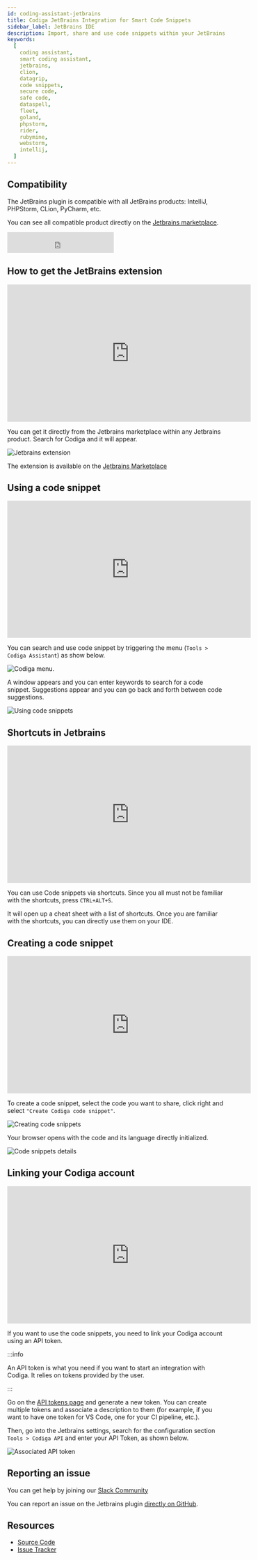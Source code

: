 ```yaml
---
id: coding-assistant-jetbrains
title: Codiga JetBrains Integration for Smart Code Snippets
sidebar_label: JetBrains IDE
description: Import, share and use code snippets within your JetBrains product. Works IntelliJ, Clion, Datagrip, PHP Storm, Rubymine and more.
keywords:
  [
    coding assistant,
    smart coding assistant,
    jetbrains,
    clion,
    datagrip,
    code snippets,
    secure code,
    safe code,
    dataspell,
    fleet,
    goland,
    phpstorm,
    rider,
    rubymine,
    webstorm,
    intellij,
  ]
---
```


## Compatibility

The JetBrains plugin is compatible with all JetBrains products: IntelliJ, PHPStorm, CLion, PyCharm, etc.

You can see all compatible product directly on the [Jetbrains marketplace](https://plugins.jetbrains.com/plugin/17969-codiga).

<iframe frameborder="none" width="245px" height="48px" src="https://plugins.jetbrains.com/embeddable/install/17969"></iframe>

## How to get the JetBrains extension

<iframe width="560" height="315" src="https://www.youtube.com/embed/ckOonbTykAc?start=80" title="YouTube video player" frameborder="0" allow="accelerometer; autoplay; clipboard-write; encrypted-media; gyroscope; picture-in-picture" allowfullscreen></iframe>

You can get it directly from the Jetbrains marketplace within any Jetbrains product. Search for Codiga and it will appear.

![Jetbrains extension](/img/coding-assistant/jetbrains-plugin.png)

The extension is available on the [Jetbrains Marketplace](https://plugins.jetbrains.com/plugin/17969-codiga)

## Using a code snippet

<iframe width="560" height="315" src="https://www.youtube.com/embed/ckOonbTykAc?start=195" title="YouTube video player" frameborder="0" allow="accelerometer; autoplay; clipboard-write; encrypted-media; gyroscope; picture-in-picture" allowfullscreen></iframe>

You can search and use code snippet by triggering the menu (`Tools > Codiga Assistant`) as show below.

![Codiga menu](/img/coding-assistant/jetbrains-menu.png).

A window appears and you can enter keywords to search for a code snippet. Suggestions appear and you can go back and forth between code suggestions.

![Using code snippets](/img/coding-assistant/jetbrains-use-recipe.gif)

## Shortcuts in Jetbrains

<iframe width="560" height="315" src="https://www.youtube.com/embed/ckOonbTykAc?start=251" title="YouTube video player" frameborder="0" allow="accelerometer; autoplay; clipboard-write; encrypted-media; gyroscope; picture-in-picture" allowfullscreen></iframe>

You can use Code snippets via shortcuts. Since you all must not be familiar with the shortcuts, press `CTRL+ALT+S`.

It will open up a cheat sheet with a list of shortcuts. Once you are familiar with the shortcuts, you can directly use them on your IDE.

## Creating a code snippet

<iframe width="560" height="315" src="https://www.youtube.com/embed/ckOonbTykAc?start=312" title="YouTube video player" frameborder="0" allow="accelerometer; autoplay; clipboard-write; encrypted-media; gyroscope; picture-in-picture" allowfullscreen></iframe>

To create a code snippet, select the code you want to share, click right and select `"Create Codiga code snippet"`.

![Creating code snippets](/img/coding-assistant/jetbrains-create-snippet-01.png)

Your browser opens with the code and its language directly initialized.

![Code snippets details](/img/coding-assistant/jetbrains-create-snippet-02.png)

## Linking your Codiga account

<iframe width="560" height="315" src="https://www.youtube.com/embed/ckOonbTykAc?start=110" title="YouTube video player" frameborder="0" allow="accelerometer; autoplay; clipboard-write; encrypted-media; gyroscope; picture-in-picture" allowfullscreen></iframe>

If you want to use the code snippets, you need to link your Codiga account using an API token.

:::info

An API token is what you need if you want to start an integration with Codiga. It relies on tokens
provided by the user.

:::

Go on the [API tokens page](https://app.codiga.io/api-tokens) and generate a new token. You can create multiple tokens
and associate a description to them (for example, if you want to have one token for VS Code, one for your CI pipeline, etc.).

Then, go into the Jetbrains settings, search for the configuration section `Tools > Codiga API` and enter your API Token, as shown below.

![Associated API token](/img/coding-assistant/jetbrains-api-token.png)

## Reporting an issue

You can get help by joining our [Slack Community](https://join.slack.com/t/codigahq/shared_invite/zt-9hvmfwie-9BUVFwZDwvpIGlkHv2mzYQ)

You can report an issue on the Jetbrains plugin [directly on GitHub](https://github.com/codiga/jetbrains-plugin/issues).

## Resources

- [Source Code](https://github.com/codiga/jetbrains-plugin)
- [Issue Tracker](https://github.com/codiga/jetbrains-plugin/issues)

